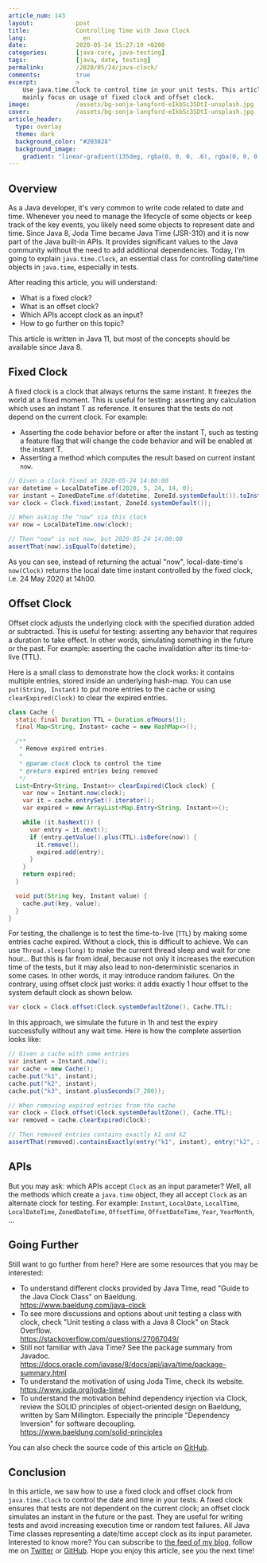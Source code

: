 ```yaml
---
article_num: 143
layout:            post
title:             Controlling Time with Java Clock
lang:                en
date:              2020-05-24 15:27:19 +0200
categories:        [java-core, java-testing]
tags:              [java, date, testing]
permalink:         /2020/05/24/java-clock/
comments:          true
excerpt:           >
    Use java.time.Clock to control time in your unit tests. This article will
    mainly focus on usage of fixed clock and offset clock.
image:             /assets/bg-sonja-langford-eIkbSc3SDtI-unsplash.jpg
cover:             /assets/bg-sonja-langford-eIkbSc3SDtI-unsplash.jpg
article_header:
  type: overlay
  theme: dark
  background_color: "#203028"
  background_image:
    gradient: "linear-gradient(135deg, rgba(0, 0, 0, .6), rgba(0, 0, 0, .4))"
---
```


## Overview

As a Java developer, it's very common to write code related to date and time.
Whenever you need to manage the lifecycle of some objects or keep track of the
key events, you likely need some objects to represent date and time.
Since Java 8, Joda Time became Java Time (JSR-310) and it is now part of the
Java built-in APIs. It provides significant values to the Java community without
the need to add additional dependencies. Today, I'm going to explain
`java.time.Clock`, an essential class for controlling date/time objects in
`java.time`, especially in tests.

After reading this article, you will understand:

- What is a fixed clock?
- What is an offset clock?
- Which APIs accept clock as an input?
- How to go further on this topic?

This article is written in Java 11, but most of the concepts should be available
since Java 8.

## Fixed Clock

A fixed clock is a clock that always returns the same instant. It freezes the
world at a fixed moment. This is useful for testing: asserting any
calculation which uses an instant T as reference. It ensures that the tests do
not depend on the current clock. For example:

* Asserting the code behavior before or after the instant T, such as testing a feature
  flag that will change the code behavior and will be enabled at the instant T.
* Asserting a method which computes the result based on current instant `now`.

```java
// Given a clock fixed at 2020-05-24 14:00:00
var datetime = LocalDateTime.of(2020, 5, 24, 14, 0);
var instant = ZonedDateTime.of(datetime, ZoneId.systemDefault()).toInstant();
var clock = Clock.fixed(instant, ZoneId.systemDefault());

// When asking the "now" via this clock
var now = LocalDateTime.now(clock);

// Then "now" is not now, but 2020-05-24 14:00:00
assertThat(now).isEqualTo(datetime);
```

As you can see, instead of returning the actual "now", local-date-time's
`now(Clock)` returns the local date time instant controlled by the fixed clock,
i.e. 24 May 2020 at 14h00.

## Offset Clock

Offset clock adjusts the underlying clock with the specified duration added or subtracted.
This is useful for testing: asserting any behavior that requires a duration to take effect.
In other words, simulating something in the future or the past. For example:
asserting the cache invalidation after its time-to-live (TTL).

Here is a small class to demonstrate how the clock works: it contains
multiple entries, stored inside an underlying hash-map. You can use `put(String,
Instant)` to put more entries to the cache or using `clearExpired(Clock)` to
clear the expired entries.

```java
class Cache {
  static final Duration TTL = Duration.ofHours(1);
  final Map<String, Instant> cache = new HashMap<>();

  /**
   * Remove expired entries.
   *
   * @param clock clock to control the time
   * @return expired entries being removed
   */
  List<Entry<String, Instant>> clearExpired(Clock clock) {
    var now = Instant.now(clock);
    var it = cache.entrySet().iterator();
    var expired = new ArrayList<Map.Entry<String, Instant>>();

    while (it.hasNext()) {
      var entry = it.next();
      if (entry.getValue().plus(TTL).isBefore(now)) {
        it.remove();
        expired.add(entry);
      }
    }
    return expired;
  }

  void put(String key, Instant value) {
    cache.put(key, value);
  }
}
```

For testing, the challenge is to test the time-to-live (`TTL`) by making some
entries cache expired. Without a clock, this is difficult to achieve. We can use
`Thread.sleep(long)` to make the current thread sleep and wait for one hour...
But this is far from ideal, because not only it increases the execution time of
the tests, but it may also lead to non-deterministic scenarios in some cases.
In other words, it may introduce random failures. On the contrary, using offset
clock just works: it adds exactly 1 hour offset to the system default clock as
shown below.

```java
var clock = Clock.offset(Clock.systemDefaultZone(), Cache.TTL);
```

In this approach, we simulate the future in 1h and test the expiry successfully
without any wait time. Here is how the complete assertion looks like:

```java
// Given a cache with some entries
var instant = Instant.now();
var cache = new Cache();
cache.put("k1", instant);
cache.put("k2", instant);
cache.put("k3", instant.plusSeconds(7_200));

// When removing expired entries from the cache
var clock = Clock.offset(Clock.systemDefaultZone(), Cache.TTL);
var removed = cache.clearExpired(clock);

// Then removed entries contains exactly k1 and k2
assertThat(removed).containsExactly(entry("k1", instant), entry("k2", instant));
```

## APIs

But you may ask: which APIs accept `Clock` as an input parameter? Well, all the
methods which create a `java.time` object, they all accept `Clock` as an alternate clock
for testing. For example: `Instant`, `LocalDate`, `LocalTime`, `LocalDateTime`,
`ZonedDateTime`, `OffsetTime`, `OffsetDateTime`, `Year`, `YearMonth`, ...

## Going Further

Still want to go further from here? Here are some resources that you may be
interested:

- To understand different clocks provided by Java Time, read "Guide to the Java
  Clock Class" on Baeldung.<br>
  <https://www.baeldung.com/java-clock>
- To see more discussions and options about unit testing a class with clock,
  check "Unit testing a class with a Java 8 Clock" on Stack Overflow.<br>
  <https://stackoverflow.com/questions/27067049/>
- Still not familiar with Java Time? See the package summary from Javadoc.<br>
  <https://docs.oracle.com/javase/8/docs/api/java/time/package-summary.html>
- To understand the motivation of using Joda Time, check its website.<br>
  <https://www.joda.org/joda-time/>
- To understand the motivation behind dependency injection via Clock, review the
  SOLID principles of object-oriented design on Baeldung, written by Sam
  Millington. Especially the principle "Dependency Inversion" for software
  decoupling.<br>
  <https://www.baeldung.com/solid-principles>

You can also check the source code of this article on
[GitHub](https://github.com/mincong-h/java-examples/blob/blog/java-clock/date/src/test/java/io/mincongh/date/ClockTest.java).

## Conclusion

In this article, we saw how to use a fixed clock and offset clock from
`java.time.Clock` to control the date and time in your tests. A fixed clock
ensures that tests are not dependent on the current clock; an offset clock
simulates an instant in the future or the past. They are useful for writing
tests and avoid increasing execution time or random test failures. All Java Time
classes representing a date/time accept clock as its input parameter.
Interested to know more? You can subscribe to [the feed of my blog](/feed.xml), follow me
on [Twitter](https://twitter.com/mincong_h) or
[GitHub](https://github.com/mincong-h/). Hope you enjoy this article, see you the next time!
